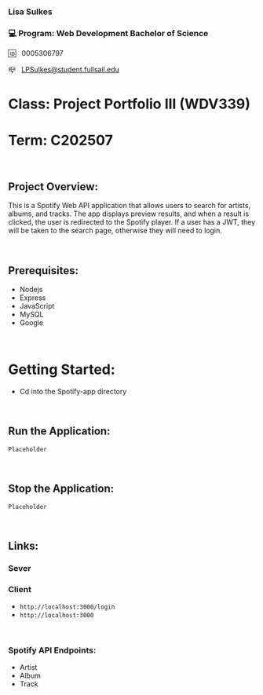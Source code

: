 ### Lisa Sulkes

### 💻 Program: Web Development Bachelor of Science

🆔 &nbsp; 0005306797

📪 &nbsp; LPSulkes@student.fullsail.edu

# Class: Project Portfolio III (WDV339)

# Term: C202507

<br>

## Project Overview:

This is a Spotify Web API application that allows users to search for artists, albums, and tracks. The app displays preview results, and when a result is clicked, the user is redirected to the Spotify player. If a user has a JWT, they will be taken to the search page, otherwise they will need to login.  

<br>

## Prerequisites:

- Nodejs
- Express
- JavaScript
- MySQL
- Google 

<br>

# Getting Started:

- Cd into the Spotify-app directory

<br>

## Run the Application:

    Placeholder

<br>

## Stop the Application:

    Placeholder

<br>


## Links: 

### Sever

### Client 

- `http://localhost:3000/login` 
- `http://localhost:3000` 



<br>

### Spotify API Endpoints:

- Artist
- Album
- Track


<br>
<br>


